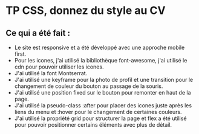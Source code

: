 # TP CSS, donnez du style au CV

## Ce qui a été fait :
- Le site est responsive et a été développé avec une approche mobile first.
- Pour les icones, j'ai utilisé la bibliothèque font-awesome, j'ai utilisé le cdn pour pouvoir utiliser les icones.
- J'ai utilisé la font Montserrat.
- J'ai utilisé une keyframe pour la photo de profil et une transition pour le changement de couleur du bouton au passage de la souris.
- J'ai utilisé une position fixed sur le bouton pour remonter en haut de la page.
- J'ai utilisé la pseudo-class :after pour placer des icones juste après les liens du menu et :hover pour le changement de certaines couleurs.
- J'ai utilisé la propriété grid pour structurer la page et flex a été utilisé pour pouvoir positionner certains éléments avec plus de détail.

